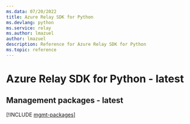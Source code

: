 ```yaml
---
ms.data: 07/20/2022
title: Azure Relay SDK for Python
ms.devlang: python
ms.service: relay
ms.author: lmazuel
author: lmazuel
description: Reference for Azure Relay SDK for Python
ms.topic: reference
---
```

# Azure Relay SDK for Python - latest

## Management packages - latest
[!INCLUDE [mgmt-packages](relay-mgmt-index.md)]
